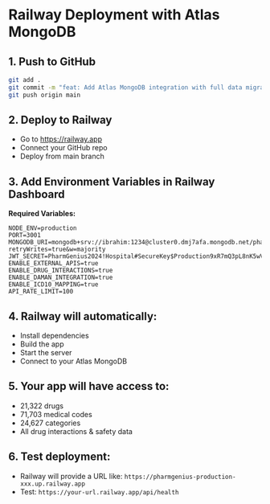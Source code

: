 # Railway Deployment with Atlas MongoDB

## 1. Push to GitHub
```bash
git add .
git commit -m "feat: Add Atlas MongoDB integration with full data migration"
git push origin main
```

## 2. Deploy to Railway
- Go to https://railway.app
- Connect your GitHub repo
- Deploy from main branch

## 3. Add Environment Variables in Railway Dashboard

**Required Variables:**
```
NODE_ENV=production
PORT=3001
MONGODB_URI=mongodb+srv://ibrahim:1234@cluster0.dmj7afa.mongodb.net/pharmgenius?retryWrites=true&w=majority
JWT_SECRET=PharmGenius2024!Hospital#SecureKey$Production9xR7mQ3pL8nK5wV2
ENABLE_EXTERNAL_APIS=true
ENABLE_DRUG_INTERACTIONS=true
ENABLE_DAMAN_INTEGRATION=true
ENABLE_ICD10_MAPPING=true
API_RATE_LIMIT=100
```

## 4. Railway will automatically:
- Install dependencies
- Build the app
- Start the server
- Connect to your Atlas MongoDB

## 5. Your app will have access to:
- 21,322 drugs
- 71,703 medical codes
- 24,627 categories
- All drug interactions & safety data

## 6. Test deployment:
- Railway will provide a URL like: `https://pharmgenius-production-xxx.up.railway.app`
- Test: `https://your-url.railway.app/api/health`